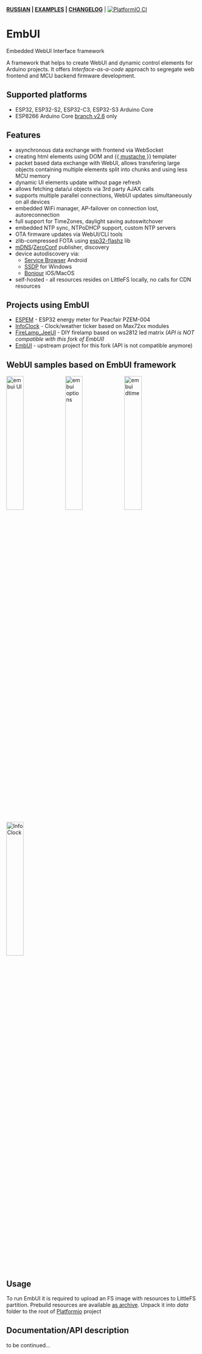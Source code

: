 __[RUSSIAN](/README.md) | [EXAMPLES](/examples) | [CHANGELOG](/CHANGELOG.md)__ | [![PlatformIO CI](https://github.com/vortigont/EmbUI/actions/workflows/pio_build.yml/badge.svg)](https://github.com/vortigont/EmbUI/actions/workflows/pio_build.yml)

# EmbUI
Embedded WebUI Interface framework


A framework that helps to create WebUI and dynamic control elements for Arduino projects. It offers _Interface-as-a-code_ approach to segregate web frontend and MCU backend firmware development.

## Supported platforms
 - ESP32, ESP32-S2, ESP32-C3, ESP32-S3 Arduino Core
 - ESP8266 Arduino Core [branch v2.6](https://github.com/vortigont/EmbUI/tree/v2.6) only

## Features
 - asynchronous data exchange with frontend via WebSocket
 - creating html elements using DOM and [{{ mustache }}](https://mustache.github.io/) templater
 - packet based data exchange with WebUI, allows transfering large objects containing multiple elements split into chunks and using less MCU memory
 - dynamic UI elements update without page refresh
 - allows fetching data/ui objects via 3rd party AJAX calls
 - supports multiple parallel connections, WebUI updates simultaneously on all devices
 - embedded WiFi manager, AP-failover on connection lost, autoreconnection
 - full support for TimeZones, daylight saving autoswitchover
 - embedded NTP sync, NTPoDHCP support, custom NTP servers
 - OTA firmware updates via WebUI/CLI tools
 - zlib-compressed FOTA using [esp32-flashz](https://github.com/vortigont/esp32-flashz) lib
 - [mDNS](https://en.wikipedia.org/wiki/Multicast_DNS)/[ZeroConf](https://en.wikipedia.org/wiki/Zero-configuration_networking) publisher, discovery
 - device autodiscovery via:
    - [Service Browser](https://play.google.com/store/apps/details?id=com.druk.servicebrowser) Android
    - [SSDP](https://en.wikipedia.org/wiki/Simple_Service_Discovery_Protocol) for Windows
    - [Bonjour](https://en.wikipedia.org/wiki/Bonjour_(software)) iOS/MacOS
 - self-hosted - all resources resides on LittleFS locally, no calls for CDN resources

## Projects using EmbUI
 - [ESPEM](https://github.com/vortigont/espem) - ESP32 energy meter for Peacfair PZEM-004
 - [InfoClock](https://github.com/vortigont/infoclock) - Clock/weather ticker based on Max72xx modules
 - [FireLamp_JeeUI](https://github.com/DmytroKorniienko/FireLamp_JeeUI/tree/dev) - DIY firelamp based on ws2812 led matrix _(API is NOT compatible with this fork of EmbUI)_
 - [EmbUI](https://github.com/DmytroKorniienko/) - upstream project for this fork (API is not compatible anymore)



## WebUI samples based on EmbUI framework

<img src="https://raw.githubusercontent.com/vortigont/espem/master/examples/espemembui.png" alt="embui UI" width="30%"/>
<img src="https://raw.githubusercontent.com/vortigont/espem/master/examples/espemembui_setup.png" alt="embui options" width="30%"/>
<img src="https://raw.githubusercontent.com/vortigont/espem/master/examples/ui_datetime.png" alt="embui dtime" width="30%"/>
<img src="https://raw.githubusercontent.com/vortigont/infoclock/master/doc/infoclock_embui02.png" alt="InfoClock" width="30%"/>


## Usage
To run EmbUI it is required to upload an FS image with resources to LittleFS partition.
Prebuild resources are available [as archive](https://github.com/vortigont/EmbUI/raw/main/resources/data.zip).
Unpack it into *data* folder to the root of [Platformio](https://platformio.org/) project

## Documentation/API description
to be continued...

